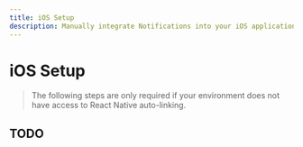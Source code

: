 ```yaml
---
title: iOS Setup
description: Manually integrate Notifications into your iOS application. 
---
```


# iOS Setup

> The following steps are only required if your environment does not have access to React Native
auto-linking. 

## TODO
